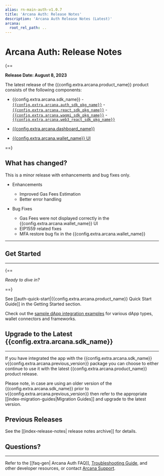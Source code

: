 ```yaml
---
alias: rn-main-auth-v1.0.7
title: 'Arcana Auth: Release Notes'
description: 'Arcana Auth Release Notes (Latest)'
arcana:
  root_rel_path: ..
---
```


# Arcana Auth: Release Notes

{==

**Release Date: August 8, 2023**  

The latest release of the {{config.extra.arcana.product_name}} product consists of the following components:

* {{config.extra.arcana.sdk_name}}
      - [`{{config.extra.arcana.auth_sdk_pkg_name}}`](https://www.npmjs.com/package/@arcana/auth) 
      - [`{{config.extra.arcana.react_sdk_pkg_name}}`](https://www.npmjs.com/package/@arcana/auth-react)
      - [`{{config.extra.arcana.wagmi_sdk_pkg_name}}`](https://www.npmjs.com/package/@arcana/auth-wagmi) 
      - [`{{config.extra.arcana.web3_react_sdk_pkg_name}}`](https://www.npmjs.com/package/@arcana/auth-web3-react)

* [{{config.extra.arcana.dashboard_name}}](https://dashboard.arcana.network/)

* [{{config.extra.arcana.wallet_name}} UI](https://github.com/arcana-network/wallet-ui)

==}

## What has changed?

This is a minor release with enhancements and bug fixes only.

* Enhancements
    - Improved Gas Fees Estimation
    - Better error handling

* Bug Fixes
    - Gas Fees were not displayed correctly in the {{config.extra.arcana.wallet_name}} UI
    - EIP1559 related fixes
    - MFA restore bug fix in the {{config.extra.arcana.wallet_name}}

---

## Get Started

---

{==

*Ready to dive in?* 

==}

See [[auth-quick-start|{{config.extra.arcana.product_name}} Quick Start Guide]] in the Getting Started section. 

Check out the [sample dApp integration examples](https://github.com/arcana-network/auth-examples) for various dApp types, wallet connectors and frameworks.

## Upgrade to the Latest {{config.extra.arcana.sdk_name}} 

---

If you have integrated the app with the {{config.extra.arcana.sdk_name}} v{{config.extra.arcana.previous_version}} package you can choose to either continue to use it with the latest {{config.extra.arcana.product_name}} product release.

Please note, in case are using an older version of the {{config.extra.arcana.sdk_name}} prior to v{{config.extra.arcana.previous_version}} then refer to the appropriate [[index-migration-guides|Migration Guides]] and upgrade to the latest version.

## Previous Releases

See the [[index-release-notes| release notes archive]] for details.

## Questions? 

---

Refer to the [[faq-gen| Arcana Auth FAQ]], [Troubleshooting Guide]({{page.meta.arcana.root_rel_path}}/troubleshooting.md), and other developer resources, or contact [Arcana Support]({{page.meta.arcana.root_rel_path}}/support.md).